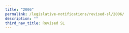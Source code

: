 ```yaml
---
title: "2006"
permalink: /legislative-notifications/revised-sl/2006/
description: ""
third_nav_title: Revised SL
---
```

